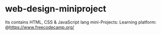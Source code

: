 # web-design-miniproject
Its contains HTML, CSS &amp; JavaScript lang mini-Projects:
Learning platform: @https://www.freecodecamp.org/
